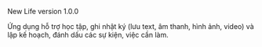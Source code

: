 New Life version 1.0.0

Ứng dụng hỗ trợ học tập, ghi nhật ký (lưu text, âm thanh, hình ảnh, video)
và lập kế hoạch, đánh dấu các sự kiện, việc cần làm.

